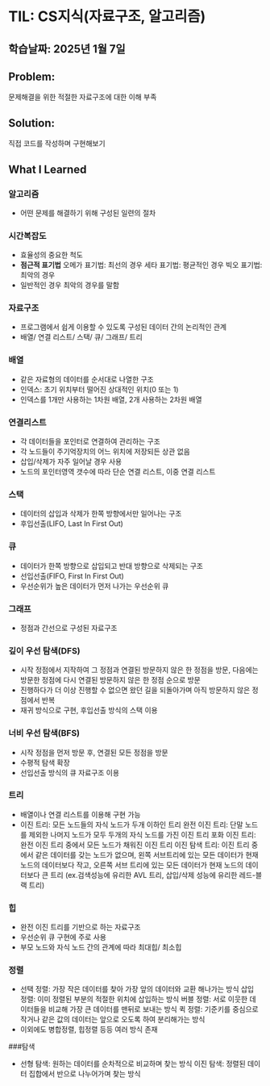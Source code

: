 # TIL: CS지식(자료구조, 알고리즘)
## 학습날짜: 2025년 1월 7일

## Problem:
문제해결을 위한 적절한 자료구조에 대한 이해 부족

## Solution:
직접 코드를 작성하며 구현해보기

## What I Learned

### 알고리즘
- 어떤 문제를 해결하기 위해 구성된 일련의 절차

### 시간복잡도
- 효율성의 중요한 척도
- **점근적 표기법**
오메가 표기법: 최선의 경우
세타 표기법: 평균적인 경우
빅오 표기법: 최악의 경우
- 일반적인 경우 최악의 경우를 말함

### 자료구조
- 프로그램에서 쉽게 이용할 수 있도록 구성된 데이터 간의 논리적인 관계
- 배열/ 연결 리스트/ 스택/ 큐/ 그래프/ 트리

### 배열
- 같은 자료형의 데이터를 순서대로 나열한 구조
- 인덱스: 초기 위치부터 떨어진 상대적인 위치(0 또는 1)
- 인덱스를 1개만 사용하는 1차원 배열, 2개 사용하는 2차원 배열

### 연결리스트 
- 각 데이터들을 포인터로 연결하여 관리하는 구조
- 각 노드들이 주기억장치의 어느 위치에 저장되든 상관 없음
- 삽입/삭제가 자주 일어날 경우 사용
- 노드의 포인터영역 갯수에 따라 단순 연결 리스트, 이중 연결 리스트

### 스택 
- 데이터의 삽입과 삭제가 한쪽 방향에서만 일어나는 구조
- 후입선출(LIFO, Last In First Out)

### 큐
- 데이터가 한쪽 방향으로 삽입되고 반대 방향으로 삭제되는 구조
- 선입선출(FIFO, First In First Out)
- 우선순위가 높은 데이터가 먼저 나가는 우선순위 큐

### 그래프
- 정점과 간선으로 구성된 자료구조

### 깊이 우선 탐색(DFS)
- 시작 정점에서 지작하여 그 정점과 연결된 방문하지 않은 한 정점을 방문, 다음에는 방문한 정점에 다시 연결된 방문하지 않은 한 정점 순으로 방문
- 진행하다가 더 이상 진행할 수 없으면 왔던 길을 되돌아가며 아직 방문하지 않은 정점에서 반복
- 재귀 방식으로 구현, 후입선출 방식의 스택 이용

### 너비 우선 탐색(BFS)
- 시작 정점을 먼저 방문 후, 연결된 모든 정점을 방문
- 수평적 탐색 확장
- 선입선출 방식의 큐 자료구조 이용

### 트리
- 배열이나 연결 리스트를 이용해 구현 가능
- 이진 트리: 모든 노드들의 자식 노드가 두개 이하인 트리
  완전 이진 트리: 단말 노드를 제외한 나머지 노드가 모두 두개의 자식 노드를 가진 이진 트리
  포화 이진 트리: 완전 이진 트리 중에서 모든 노드가 채워진 이진 트리
  이진 탐색 트리: 이진 트리 중에서 같은 데이터를 갖는 노드가 없으며, 왼쪽 서브트리에 있는 모든 데이터가 현재 노드의 데이터보다 작고, 오른쪽 서브 트리에 있는 모든 데이터가 현재 노드의 데이터보다 큰 트리
  (ex.검색성능에 유리한 AVL 트리, 삽입/삭제 성능에 유리한 레드-블랙 트리)

### 힙
- 완전 이진 트리를 기반으로 하는 자료구조
- 우선순위 큐 구현에 주로 사용
- 부모 노드와 자식 노드 간의 관계에 따라 최대힙/ 최소힙

### 정렬
- 선택 정렬: 가장 작은 데이터를 찾아 가장 앞의 데이터와 교환 해나가는 방식
  삽입 정렬: 이미 정렬된 부분의 적절한 위치에 삽입하는 방식
  버블 정렬: 서로 이웃한 데이터들을 비교해 가장 큰 데이터를 맨뒤로 보내는 방식
  퀵 정렬: 기준키를 중심으로 작거나 같은 값의 데이터는 앞으로 오도록 하여 분리해가는 방식
- 이외에도 병합정렬, 힙정렬 등등 여러 방식 존재

###탐색
- 선형 탐색: 원하는 데이터를 순차적으로 비교하며 찾는 방식
  이진 탐색: 정렬된 데이터 집합에서 반으로 나누어가며 찾는 방식
